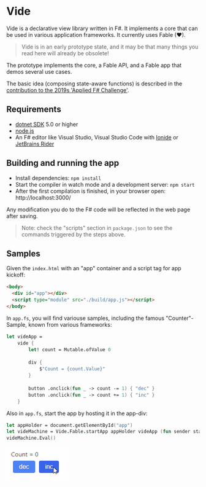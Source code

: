 # Vide

Vide is a declarative view library written in F#. It implements a core that can be used in various application frameworks. It currently uses Fable (❤).

> Vide is in an early prototype state, and it may be that many things you read here will already be obsolete!

The prototype implements the core, a Fable API, and a Fable app that demos several use cases.

The basic idea (composing state-aware functions) is described in the [contribution to the 2019s 'Applied F# Challenge'](https://github.com/RonaldSchlenker/applied_fsharp_challenge/blob/master/docs/index.md).

## Requirements

* [dotnet SDK](https://www.microsoft.com/net/download/core) 5.0 or higher
* [node.js](https://nodejs.org)
* An F# editor like Visual Studio, Visual Studio Code with [Ionide](http://ionide.io/) or [JetBrains Rider](https://www.jetbrains.com/rider/)

## Building and running the app

* Install dependencies: `npm install`
* Start the compiler in watch mode and a development server: `npm start`
* After the first compilation is finished, in your browser open: http://localhost:3000/

Any modification you do to the F# code will be reflected in the web page after saving.

> Note: check the "scripts" section in `package.json` to see the commands triggered by the steps above.

## Samples

Given the `index.html` with an "app" container and a script tag for app kickoff:

```html
<body>
  <div id="app"></div>
  <script type="module" src="./build/app.js"></script>
</body>
```

In `app.fs`, you will find variouse samples, including the famous "Counter"-Sample, known from various frameworks:

```fsharp
let videApp =
    vide {
        let! count = Mutable.ofValue 0

        div {
            $"Count = {count.Value}"
        }

        button .onclick(fun _ -> count -= 1) { "dec" }
        button .onclick(fun _ -> count += 1) { "inc" }
    }
```

Also in `app.fs`, start the app by hosting it in the app-div:

```fsharp
let appHolder = document.getElementById("app")
let videMachine = Vide.Fable.startApp appHolder videApp (fun sender state -> ())
videMachine.Eval()
```

![Counter Sample](./docu/videcounter.gif)
